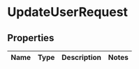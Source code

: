 

# UpdateUserRequest

## Properties

Name | Type | Description | Notes
------------ | ------------- | ------------- | -------------



